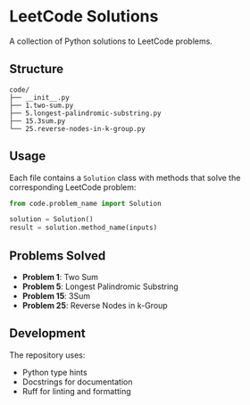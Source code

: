 # LeetCode Solutions

A collection of Python solutions to LeetCode problems.

## Structure

```
code/
├── __init__.py
├── 1.two-sum.py
├── 5.longest-palindromic-substring.py
├── 15.3sum.py
└── 25.reverse-nodes-in-k-group.py
```

## Usage

Each file contains a `Solution` class with methods that solve the corresponding LeetCode problem:

```python
from code.problem_name import Solution

solution = Solution()
result = solution.method_name(inputs)
```

## Problems Solved

- **Problem 1**: Two Sum
- **Problem 5**: Longest Palindromic Substring  
- **Problem 15**: 3Sum
- **Problem 25**: Reverse Nodes in k-Group

## Development

The repository uses:
- Python type hints
- Docstrings for documentation
- Ruff for linting and formatting